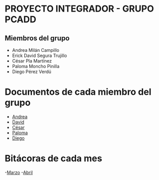 # PROYECTO INTEGRADOR - GRUPO PCADD

## Miembros del grupo
- Andrea Milán Campillo
- Erick David Segura Trujillo
- César Pla Martínez
- Paloma Moncho Pinilla
- Diego Pérez Verdú 

# Documentos de cada miembro del grupo
- [Andrea](https://github.com/PCADD/proyecto-integrador/blob/main/Miembros/andrea-milan.md)
- [David](https://github.com/PCADD/proyecto-integrador/blob/main/Miembros/david-segura.md)
- [César](https://github.com/PCADD/proyecto-integrador/blob/main/Miembros/cesar-pla.md)
- [Paloma](https://github.com/PCADD/proyecto-integrador/blob/main/Miembros/paloma-moncho.md)
- [Diego](https://github.com/PCADD/proyecto-integrador/blob/main/Miembros/Diego-P%C3%A9rez.md)

# Bitácoras de cada mes
-[Marzo](https://github.com/PCADD/proyecto-integrador/blob/main/Bitacoras/bitacora-marzo.md)
-[Abril](https://github.com/PCADD/proyecto-integrador/blob/main/Bitacoras/bitacora-abril.md)
